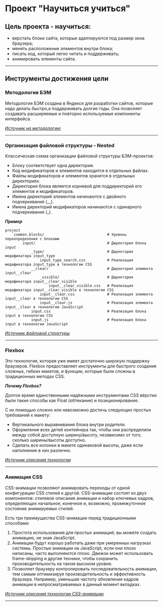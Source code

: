 # Проект "Научиться учиться"


## Цель проекта - научиться:


* верстать блоки сайта, которые адаптируются под размер окна браузера;
* менять расположение элементов внутри блока;
* писать код, который легко читать и поддерживать;
* анимировать элементы сайта.


___


## Инструменты достижения цели


### **Методология БЭМ**


Методология БЭМ создана в Яндексе для разработки сайтов, которые надо делать быстро,а поддерживать долгие годы. Она позволяет создавать расширяемые и повторно используемые компоненты интерфейса.


[*Источник на методологию*](https://ru.bem.info/methodology/)


___


### **Организация файловой структуры - Nested**


Классическая схема организации файловой структуры БЭМ-проектов:
* Блоку соответствует одна директория.
* Код модификаторов и элементов находится в отдельных файлах.
* Файлы модификаторов и элементов хранятся в отдельных директориях.
* Директория блока является корневой для поддиректорий его элементов и модификаторов.
* Имена директорий элементов начинаются с двойного подчеркивания (__).
* Имена директорий модификаторов начинаются с одинарного подчеркивания (_).


***Пример***


```
project
    common.blocks/                             # Уровень переопределения с блоками
        input/                                 # Директория блока input
            _type/                             # Директория модификатора input_type
                input_type_search.css          # Реализация модификатора input_type в технологии CSS
            __clear/                           # Директория элемента input__clear
                _visible/                      # Директория модификатора input__clear_visible
                    input__clear_visible.css   # Реализация модификатора input__clear_visible в технологии CSS
                input__clear.css               # Реализация элемента input__clear в технологии CSS
                input__clear.js                # Реализация элемента input__clear в технологии JavaScript
            input.css                          # Реализация блока input в технологии CSS
            input.js                           # Реализация блока input в технологии JavaScript
```


[*Источник файловой структуры*](https://ru.bem.info/methodology/filestructure/#nested)


___


### **Flexbox**


Это технология, которая уже имеет достаточно широкую поддержку браузеров. Flexbox предоставляет инструменты для быстрого создания сложных, гибких макетов, и функции, которые были сложны в традиционных методах CSS.


***Почему Flexbox?***


Долгое время единственными надёжными инструментами CSS вёрстки были такие способы как Float (обтекание) и позиционирование.


С их помощью сложно или невозможно достичь следующих простых требований к макету:
* Вертикального выравнивания блока внутри родителя.
* Оформления всех детей контейнера так, чтобы они распределили между собой доступную ширину/высоту, независимо от того, сколько ширины/высоты доступно.
* Сделать все колонки в макете одинаковой высоты, даже если наполнение в них различно.


[*Источник описания технологии*](https://developer.mozilla.org/ru/docs/Learn/CSS/CSS_layout/Flexbox)


___


### **Анимация CSS**


CSS-анимации позволяют анимировать переходы от одной конфигурации CSS стилей к другой. CSS-анимации состоят из двух компонентов: стилевое описание анимации и набор ключевых кадров, определяющих начальное, конечное и, возможно, промежуточное состояние анимируемых стилей.


Есть три преимущества CSS-анимации перед традиционными способами:
1. Простота использования для простых анимаций; вы можете создать анимацию, не зная JavaScript.
2. Анимации будут хорошо работать даже при умеренных нагрузках системы. Простые анимации на JavaScript, если они плохо написаны, часто выполняются плохо. Движок может использовать frame-skipping и другие техники, чтобы сохранить производительность на таком высоком уровне.
3. Позволяет браузеру контролировать последовательность анимации, тем самым оптимизируя производительность и эффективность браузера. Например, уменьшая частоту обновления кадров анимации в непросматриваемых в данный момент вкладках.


[*Источник описания технологии CSS-анимации*](https://developer.mozilla.org/ru/docs/Web/CSS/CSS_Animations/Using_CSS_animations)


___
